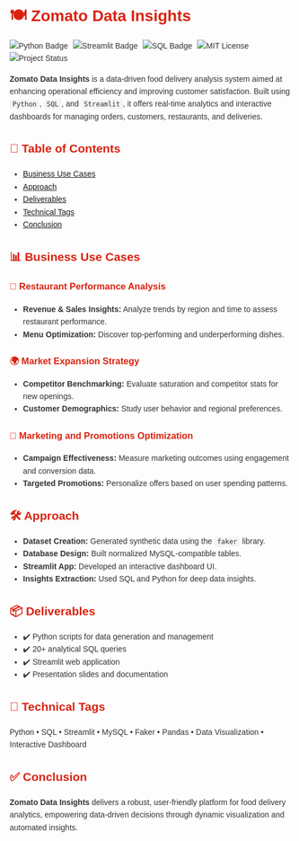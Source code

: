 <!DOCTYPE html>
<html lang="en">
<head>
  <meta charset="UTF-8">
  <title>Zomato Data Insights</title>
  <style>
    body {
      font-family: Arial, sans-serif;
      line-height: 1.6;
      margin: 20px;
      color: #333;
    }
    h1, h2, h3 {
      color: #D9230F;
    }
    code {
      background-color: #f4f4f4;
      padding: 2px 5px;
      border-radius: 4px;
    }
    .badge img {
      margin-right: 5px;
    }
  </style>
</head>
<body>

  <h1>🍽️ Zomato Data Insights</h1>

  <div class="badge">
    <img src="https://img.shields.io/badge/Python-3.10-blue?logo=python" alt="Python Badge">
    <img src="https://img.shields.io/badge/Streamlit-Enabled-red?logo=streamlit" alt="Streamlit Badge">
    <img src="https://img.shields.io/badge/SQL-MySQL-lightgrey?logo=mysql" alt="SQL Badge">
    <img src="https://img.shields.io/badge/license-MIT-green.svg" alt="MIT License">
    <img src="https://img.shields.io/badge/Project-Complete-brightgreen" alt="Project Status">
  </div>

  <p>
    <strong>Zomato Data Insights</strong> is a data-driven food delivery analysis system aimed at enhancing operational efficiency and improving customer satisfaction. Built using <code>Python</code>, <code>SQL</code>, and <code>Streamlit</code>, it offers real-time analytics and interactive dashboards for managing orders, customers, restaurants, and deliveries.
  </p>

  <h2>📑 Table of Contents</h2>
  <ul>
    <li><a href="#business">Business Use Cases</a></li>
    <li><a href="#approach">Approach</a></li>
    <li><a href="#deliverables">Deliverables</a></li>
    <li><a href="#tags">Technical Tags</a></li>
    <li><a href="#conclusion">Conclusion</a></li>
  </ul>

  <h2 id="business">📊 Business Use Cases</h2>

  <h3>🏪 Restaurant Performance Analysis</h3>
  <ul>
    <li><strong>Revenue & Sales Insights:</strong> Analyze trends by region and time to assess restaurant performance.</li>
    <li><strong>Menu Optimization:</strong> Discover top-performing and underperforming dishes.</li>
  </ul>

  <h3>🌍 Market Expansion Strategy</h3>
  <ul>
    <li><strong>Competitor Benchmarking:</strong> Evaluate saturation and competitor stats for new openings.</li>
    <li><strong>Customer Demographics:</strong> Study user behavior and regional preferences.</li>
  </ul>

  <h3>🎯 Marketing and Promotions Optimization</h3>
  <ul>
    <li><strong>Campaign Effectiveness:</strong> Measure marketing outcomes using engagement and conversion data.</li>
    <li><strong>Targeted Promotions:</strong> Personalize offers based on user spending patterns.</li>
  </ul>

  <h2 id="approach">🛠️ Approach</h2>
  <ul>
    <li><strong>Dataset Creation:</strong> Generated synthetic data using the <code>faker</code> library.</li>
    <li><strong>Database Design:</strong> Built normalized MySQL-compatible tables.</li>
    <li><strong>Streamlit App:</strong> Developed an interactive dashboard UI.</li>
    <li><strong>Insights Extraction:</strong> Used SQL and Python for deep data insights.</li>
  </ul>

  <h2 id="deliverables">📦 Deliverables</h2>
  <ul>
    <li>✔️ Python scripts for data generation and management</li>
    <li>✔️ 20+ analytical SQL queries</li>
    <li>✔️ Streamlit web application</li>
    <li>✔️ Presentation slides and documentation</li>
  </ul>

  <h2 id="tags">🔧 Technical Tags</h2>
  <p>
    Python • SQL • Streamlit • MySQL • Faker • Pandas • Data Visualization • Interactive Dashboard
  </p>

  <h2 id="conclusion">✅ Conclusion</h2>
  <p>
    <strong>Zomato Data Insights</strong> delivers a robust, user-friendly platform for food delivery analytics, empowering data-driven decisions through dynamic visualization and automated insights.
  </p>

</body>
</html>
